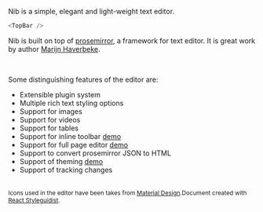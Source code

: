Nib is a simple, elegant and light-weight text editor.

```js
<TopBar />
```

Nib is built on top of <a href="http://prosemirror.net" target="_blank">prosemirror</a>, a framework for text editor. It is great work by author <a href="http://marijnhaverbeke.nl/" target="_blank">Marijn Haverbeke</a>.

<br>

Some distinguishing features of the editor are:

- Extensible plugin system
- Multiple rich text styling options
- Support for images
- Support for videos
- Support for tables
- Support for inline toolbar [demo](#/Demo/InlineToolbar)
- Support for full page editor [demo](#/Demo/FullPage)
- Support to convert prosemirror JSON to HTML
- Support of theming [demo](#/Demo/Themed)
- Support of tracking changes

<br>

<span style="font-size: 12px;">
  Icons used in the editor have been takes from <a href="https://material.io/tools/icons/?style=sharp" target="_blank">Material Design</a>.Document created with <a href="https://react-styleguidist.js.org/" target="_blank">React Styleguidist</a>.
</span>
